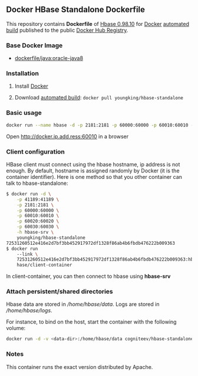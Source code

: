 ## Docker HBase Standalone Dockerfile

This repository contains **Dockerfile** of [Hbase 0.98.10](http://hbase.apache.org/) for [Docker](https://www.docker.com/) [automated build](https://registry.hub.docker.com/u/cogniteev/hbase-standalone/) published to the public [Docker Hub Registry](https://registry.hub.docker.com/).

### Base Docker Image

* [dockerfile/java:oracle-java8](http://dockerfile.github.io/#/java)

### Installation

1. Install [Docker](https://www.docker.com/)

2. Download [automated build](https://registry.hub.docker.com/u/youngking/hbase-standalone/): `docker pull youngking/hbase-standalone`

### Basic usage

```sh
docker run --name hbase -d -p 2181:2181 -p 60000:60000 -p 60010:60010 -p 60020:60020 -p 60030:60030 -p 9090:9090 -p 10022:22 youngking/hbase-standalone
```

Open http://docker.ip.add.ress:60010 in a browser

### Client configuration

HBase client must connect using the hbase hostname, ip address is not enough. By default, hostname is assigned randomly by Docker (it is the container identifier). Here is one method so that you other container can talk to hbase-standalone:


```sh
$ docker run -d \
    -p 41189:41189 \
    -p 2181:2181 \
    -p 60000:60000 \
    -p 60010:60010 \
    -p 60020:60020 \
    -p 60030:60030 \
    -h hbase-srv \
    youngking/hbase-standalone
72531260512e416e2d7bf3bb452917972df1328f86ab4b6fbdb476222b009363
$ docker run 
    --link \
    72531260512e416e2d7bf3bb452917972df1328f86ab4b6fbdb476222b009363:hbase-srv 
    hase/client-container
```

In client-container, you can then connect to hbase using **hbase-srv**

### Attach persistent/shared directories

Hbase data are stored in */home/hbase/data*. Logs are stored in */home/hbase/logs*.

For instance, to bind <data-dir> on the host, start the container with the following volume:
```sh
docker run -d -v <data-dir>:/home/hbase/data cogniteev/hbase-standalone
```

### Notes

This container runs the exact version distributed by Apache.
